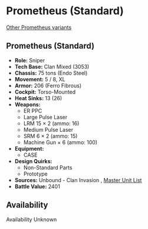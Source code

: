# Prometheus (Standard) 

[Other Prometheus variants](../prometheus.md) 

## Prometheus (Standard) 

- **Role:** Sniper 
- **Tech Base:** Clan Mixed (3053) 
- **Chassis:** 75 tons (Endo Steel) 
- **Movement:** 5 / 8, XL 
- **Armor:** 206 (Ferro Fibrous) 
- **Cockpit:** Torso-Mounted 
- **Heat Sinks:** 13 (26) 
- **Weapons:** 
  - ER PPC 
  - Large Pulse Laser 
  - LRM 15 × 2 (ammo: 16) 
  - Medium Pulse Laser 
  - SRM 6 × 2 (ammo: 15) 
  - Machine Gun × 6 (ammo: 100) 
- **Equipment:** 
  - CASE 
- **Design Quirks:** 
  - Non-Standard Parts 
  - Prototype 
- **Sources:** Unbound - Clan Invasion , [Master Unit List](http://masterunitlist.info/Unit/Details/4871) 
- **Battle Value:** 2401 

## Availability 

Availability Unknown 

